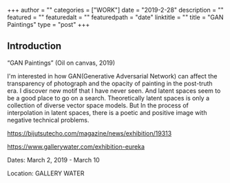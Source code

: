 +++
author = ""
categories = ["WORK"]
date = "2019-2-28"
description = ""
featured = ""
featuredalt = ""
featuredpath = "date"
linktitle = ""
title = "GAN Paintings"
type = "post"
+++

## Introduction

“GAN Paintings” (Oil on canvas, 2019)

I'm interested in how GAN(Generative Adversarial Network) can affect the transparency of photograph and the opacity of painting in the post-truth era.
I discover new motif that I have never seen. And latent spaces seem to be a good place to go on a search.
Theoretically latent spaces is only a collection of diverse vector space models.
But In the process of interpolation in latent spaces, there is a poetic and positive image with negative technical problems.

https://bijutsutecho.com/magazine/news/exhibition/19313

https://www.gallerywater.com/exhibition-eureka

Dates: March 2, 2019 - March 10

Location: GALLERY WATER
